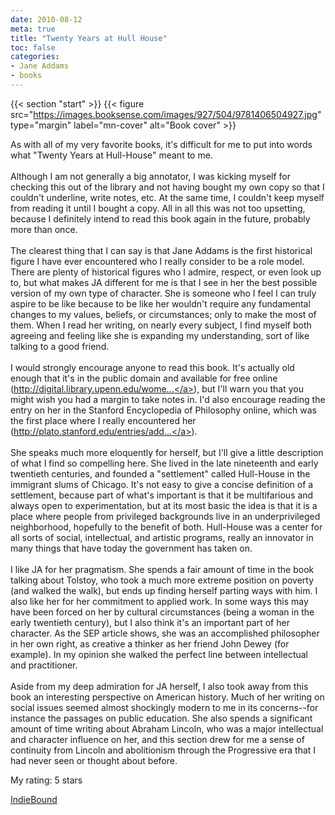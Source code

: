 ```yaml
---
date: 2010-08-12
meta: true
title: "Twenty Years at Hull House"
toc: false
categories:
- Jane Addams
- books
---
```


{{< section "start" >}}
{{< figure src="https://images.booksense.com/images/927/504/9781406504927.jpg" type="margin" label="mn-cover" alt="Book cover" >}}

As with all of my very favorite books, it's difficult for me to put into words what "Twenty Years at Hull-House" meant to me. <br /><br />Although I am not generally a big annotator, I was kicking myself for checking this out of the library and not having bought my own copy so that I couldn't underline, write notes, etc. At the same time, I couldn't keep myself from reading it until I bought a copy. All in all this was not too upsetting, because I definitely intend to read this book again in the future, probably more than once.<br /><br />The clearest thing that I can say is that Jane Addams is the first historical figure I have ever encountered who I really consider to be a role model. There are plenty of historical figures who I admire, respect, or even look up to, but what makes JA different for me is that I see in her the best possible version of my own type of character. She is someone who I feel I can truly aspire to be like because to be like her wouldn't require any fundamental changes to my values, beliefs, or circumstances; only to make the most of them. When I read her writing, on nearly every subject, I find myself both agreeing and feeling like she is expanding my understanding, sort of like talking to a good friend.<br /><br />I would strongly encourage anyone to read this book. It's actually old enough that it's in the public domain and available for free online (<a target="_blank" href="http://digital.library.upenn.edu/women/addams/hullhouse/hullhouse.html" rel="nofollow noopener">http://digital.library.upenn.edu/wome...</a>), but I'll warn you that you might wish you had a margin to take notes in. I'd also encourage reading the entry on her in the Stanford Encyclopedia of Philosophy online, which was the first place where I really encountered her (<a target="_blank" href="http://plato.stanford.edu/entries/addams-jane/" rel="nofollow noopener">http://plato.stanford.edu/entries/add...</a>).<br /><br />She speaks much more eloquently for herself, but I'll give a little description of what I find so compelling here. She lived in the late nineteenth and early twentieth centuries, and founded a "settlement" called Hull-House in the immigrant slums of Chicago. It's not easy to give a concise definition of a settlement, because part of what's important is that it be multifarious and always open to experimentation, but at its most basic the idea is that it is a place where people from privileged backgrounds live in an underprivileged neighborhood, hopefully to the benefit of both. Hull-House was a center for all sorts of social, intellectual, and artistic programs, really an innovator in many things that have today the government has taken on. <br /><br />I like JA for her pragmatism. She spends a fair amount of time in the book talking about Tolstoy, who took a much more extreme position on poverty (and walked the walk), but ends up finding herself parting ways with him. I also like her for her commitment to applied work. In some ways this may have been forced on her by cultural circumstances (being a woman in the early twentieth century), but I also think it's an important part of her character. As the SEP article shows, she was an accomplished philosopher in her own right, as creative a thinker as her friend John Dewey (for example). In my opinion she walked the perfect line between intellectual and practitioner. <br /><br />Aside from my deep admiration for JA herself, I also took away from this book an interesting perspective on American history. Much of her writing on social issues seemed almost shockingly modern to me in its concerns--for instance the passages on public education. She also spends a significant amount of time writing about Abraham Lincoln, who was a major intellectual and character influence on her, and this section drew for me a sense of continuity from Lincoln and abolitionism through the Progressive era that I had never seen or thought about before. 

My rating: 5 stars  

[IndieBound](https://www.indiebound.org/book/9781406504927)
